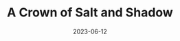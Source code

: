 ---
date: 2023-06-12
title: A Crown of Salt and Shadow
description: A narrative warband event in the AoS setting. I attended as a game runner, helping to keep the weekend rumbling on, so alongside a warband I brought a variety of eccentric NPC models. You can <a href="https://tinyplasticpeople.com/a-crown-of-salt-and-shadow/">read more about the event here</a>.
featured_image: images/feature.jpg
menus:
  main:
    name: aCoSaS
    weight: -1
# list pages require at least one image to be displayed.
---